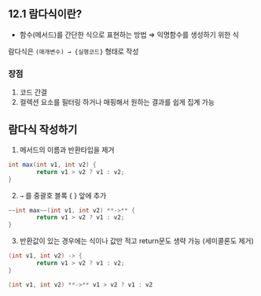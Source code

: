 ## 12.1 람다식이란?

- 함수(메서드)를 간단한 식으로 표현하는 방법 ⇒ 익명함수를 생성하기 위한 식

람다식은 `(매개변수) → {실행코드}` 형태로 작성

### 장점

1. 코드 간결
2. 컬렉션 요소를 필터링 하거나 매핑해서 원하는 결과를 쉽게 집계 가능

## 람다식 작성하기

1. 메서드의 이름과 반환타입을 제거


```java
int max(int v1, int v2) {
		return v1 > v2 ? v1 : v2;
}
```

2. `→` 를 중괄호 블록 { } 앞에 추가 

```java
~~int max~~(int v1, int v2) **->** {
		return v1 > v2 ? v1 : v2;
}
```

3. 반환값이 있는 경우에는 식이나 값만 적고 return문도 생략 가능 (세미콜론도 제거)

```java
(int v1, int v2) -> {
		return v1 > v2 ? v1 : v2;
}
```

```java
(int v1, int v2) **->** v1 > v2 ? v1 : v2
```